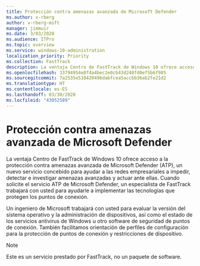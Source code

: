 ```yaml
---
title: Protección contra amenazas avanzada de Microsoft Defender
ms.author: v-rberg
author: v-rberg-msft
manager: jimmuir
ms.date: 3/03/2020
ms.audience: ITPro
ms.topic: overview
ms.service: windows-10-administration
localization_priority: Priority
ms.collection: FastTrack
description: La ventaja Centro de FastTrack de Windows 10 ofrece acceso a la protección contra amenazas avanzada de Microsoft Defender (ATP), un nuevo servicio concebido para ayudar a las redes empresariales a impedir, detectar e investigar amenazas avanzadas y actuar ante ellas.
ms.openlocfilehash: 33794954e8f4a4bec2e0cb43d240fd0ef5b6f985
ms.sourcegitcommit: 7a2535e510420496dabfcea5accbb36ab2fe21d2
ms.translationtype: HT
ms.contentlocale: es-ES
ms.lasthandoff: 03/30/2020
ms.locfileid: "43052589"
---
```

# <a name="microsoft-defender-advanced-threat-protection"></a>Protección contra amenazas avanzada de Microsoft Defender

La ventaja Centro de FastTrack de Windows 10 ofrece acceso a la protección contra amenazas avanzada de Microsoft Defender (ATP), un nuevo servicio concebido para ayudar a las redes empresariales a impedir, detectar e investigar amenazas avanzadas y actuar ante ellas. Cuando solicite el servicio ATP de Microsoft Defender, un especialista de FastTrack trabajará con usted para ayudarle a implementar las tecnologías que protegen los puntos de conexión.

Un ingeniero de Microsoft trabajará con usted para evaluar la versión del sistema operativo y la administración de dispositivos, así como el estado de los servicios antivirus de Windows u otro software de seguridad de puntos de conexión. También facilitamos orientación de perfiles de configuración para la protección de puntos de conexión y restricciones de dispositivo.  

> [!NOTE]
> Este es un servicio prestado por FastTrack, no un paquete de software. 

